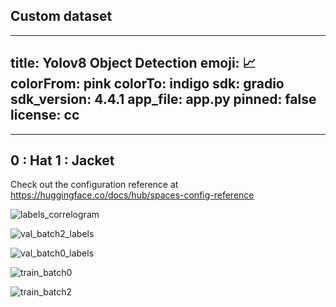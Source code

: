 ## Custom dataset 
---
title: Yolov8 Object Detection
emoji: 📈
colorFrom: pink
colorTo: indigo
sdk: gradio
sdk_version: 4.4.1
app_file: app.py
pinned: false
license: cc
---

---
0 : Hat
1 : Jacket
---

Check out the configuration reference at https://huggingface.co/docs/hub/spaces-config-reference

![labels_correlogram](https://github.com/valid999/Yolov8_Huggingface/assets/95305177/2f0f7a98-f9c6-4606-800d-e5e67f491a9e)


![val_batch2_labels](https://github.com/valid999/Yolov8_Huggingface/assets/95305177/7881a246-fcfd-42e2-a8b2-b15a3ba0eb1a)

![val_batch0_labels](https://github.com/valid999/Yolov8_Huggingface/assets/95305177/c449e3ec-dd40-45a0-82ff-b825875a1562)

![train_batch0](https://github.com/valid999/Yolov8_Huggingface/assets/95305177/61befb11-1227-4bc7-a9d9-34e1c1259733)

![train_batch2](https://github.com/valid999/Yolov8_Huggingface/assets/95305177/928fff29-d7ea-4d27-8660-ccfdbcd897ad)
